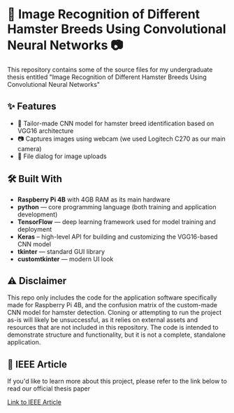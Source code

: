 # 🐹 Image Recognition of Different Hamster Breeds Using Convolutional Neural Networks 📷 
This repository contains some of the source files for my undergraduate thesis entitled "Image Recognition of Different Hamster Breeds Using Convolutional Neural Networks"

## ✨ Features
- 🤖 Tailor-made CNN model for hamster breed identification based on VGG16 architecture
- 📷 Captures images using webcam (we used Logitech C270 as our main camera)
- 📁 File dialog for image uploads

## 🛠️ Built With
- **Raspberry Pi 4B** with 4GB RAM as its main hardware
- **python** — core programming language (both training and application development)
- **TensorFlow** — deep learning framework used for model training and deployment
- **Keras** – high-level API for building and customizing the VGG16-based CNN model
- **tkinter** — standard GUI library
- **customtkinter** — modern UI look

## ⚠️ Disclaimer
This repo only includes the code for the application software specifically made for Raspberry Pi 4B, and the confusion matrix of the custom-made CNN model for hamster detection. Cloning or attempting to run the project as-is will likely be unsuccessful, as it relies on external assets and resources that are not included in this repository. The code is intended to demonstrate structure and functionality, but it is not a complete, standalone application.

## 📖 IEEE Article
If you'd like to learn more about this project, please refer to the link below to read our official thesis paper

[Link to IEEE Article](https://ieeexplore.ieee.org/document/10730364)
